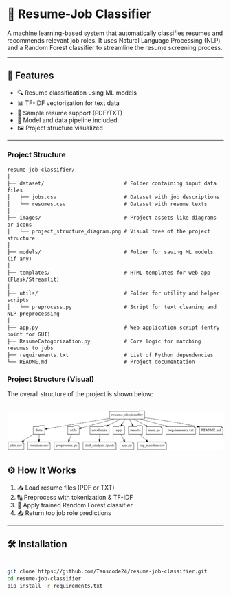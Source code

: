 # 📂 Resume-Job Classifier

A machine learning-based system that automatically classifies resumes and recommends relevant job roles. It uses Natural Language Processing (NLP) and a Random Forest classifier to streamline the resume screening process.

---

## 🧠 Features

- 🔍 Resume classification using ML models
- 📊 TF-IDF vectorization for text data
- 🧾 Sample resume support (PDF/TXT)
- 📁 Model and data pipeline included
- 🖼️ Project structure visualized

---
###  Project Structure

```text
resume-job-classifier/
│
├── dataset/                          # Folder containing input data files
│   ├── jobs.csv                      # Dataset with job descriptions
│   └── resumes.csv                   # Dataset with resume texts
│
├── images/                           # Project assets like diagrams or icons
│   └── project_structure_diagram.png # Visual tree of the project structure
│
├── models/                           # Folder for saving ML models (if any)
│
├── templates/                        # HTML templates for web app (Flask/Streamlit)
│
├── utils/                            # Folder for utility and helper scripts
│   └── preprocess.py                 # Script for text cleaning and NLP preprocessing
│
├── app.py                            # Web application script (entry point for GUI)
├── ResumeCatogorization.py           # Core logic for matching resumes to jobs
├── requirements.txt                  # List of Python dependencies
└── README.md                         # Project documentation
```
### Project Structure (Visual)

The overall structure of the project is shown below:

![Project Structure](images/project_structure_diagram.png.png)
---
## ⚙️ How It Works

1. 📥 Load resume files (PDF or TXT)
2. 🔠 Preprocess with tokenization & TF-IDF
3. 🌲 Apply trained Random Forest classifier
4. 📤 Return top job role predictions

---

## 🛠️ Installation

```bash

git clone https://github.com/Tanscode24/resume-job-classifier.git
cd resume-job-classifier
pip install -r requirements.txt





